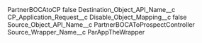<?xml version="1.0" encoding="UTF-8"?>
<CustomMetadata xmlns="http://soap.sforce.com/2006/04/metadata" xmlns:xsi="http://www.w3.org/2001/XMLSchema-instance" xmlns:xsd="http://www.w3.org/2001/XMLSchema">
    <label>PartnerBOCAtoCP</label>
    <protected>false</protected>
    <values>
        <field>Destination_Object_API_Name__c</field>
        <value xsi:type="xsd:string">CP_Application_Request__c</value>
    </values>
    <values>
        <field>Disable_Object_Mapping__c</field>
        <value xsi:type="xsd:boolean">false</value>
    </values>
    <values>
        <field>Source_Object_API_Name__c</field>
        <value xsi:type="xsd:string">PartnerBOCAToProspectController</value>
    </values>
    <values>
        <field>Source_Wrapper_Name__c</field>
        <value xsi:type="xsd:string">ParAppTheWrapper</value>
    </values>
</CustomMetadata>
